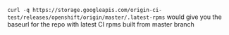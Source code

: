 `curl -q https://storage.googleapis.com/origin-ci-test/releases/openshift/origin/master/.latest-rpms` would give you the baseurl for the repo with latest CI rpms built from master branch
